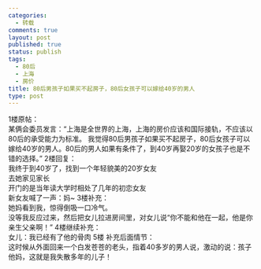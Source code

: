 ```yaml
--- 
categories: 
  - 转载
comments: true
layout: post
published: true
status: publish
tags: 
  - 80后
  - 上海
  - 房价
title: 80后男孩子如果买不起房子，80后女孩子可以嫁给40岁的男人
type: post
---
```

1楼原帖：   <br>某俩会委员发言：“上海是全世界的上海，上海的房价应该和国际接轨，不应该以80后的承受能力为标准。 我觉得80后男孩子如果买不起房子，80后女孩子可以嫁给40岁的男人。80后的男人如果有条件了，到40岁再娶20岁的女孩子也是不错的选择。”  2楼回复：   <br>我终于到40岁了，找到一个年轻貌美的20岁女友    <br>去她家见家长    <br>开门的是当年读大学时相处了几年的初恋女友    <br>新女友喊了一声：妈~  3楼补充：   <br>她妈看到我，惊得倒吸一口冷气。    <br>没等我反应过来，然后把女儿拉进房间里，对女儿说“你不能和他在一起，他是你亲生父亲啊！”  4楼继续补充：   <br>女儿：我已经有了他的骨肉  5楼 补充后面情节：   <br>这时候从外面回来一个白发苍苍的老头，指着40多岁的男人说，激动的说：孩子他妈，这就是我失散多年的儿子！
